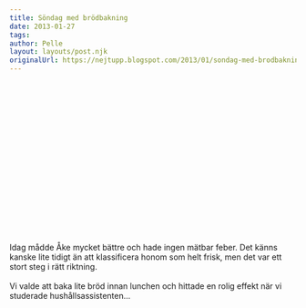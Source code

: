 ```yaml
---
title: Söndag med brödbakning
date: 2013-01-27
tags: 	
author: Pelle
layout: layouts/post.njk
originalUrl: https://nejtupp.blogspot.com/2013/01/sondag-med-brodbakning.html
---
```


<div class="separator" style="clear: both; text-align: center;"><object id="BLOG_video-f2b824a65fddecd9" class="BLOG_video_class" contentid="f2b824a65fddecd9" width="320" height="266"></object></div><br>Idag mådde Åke mycket bättre och hade ingen mätbar feber. Det känns kanske lite tidigt än att klassificera honom som helt frisk, men det var ett stort steg i rätt riktning.<br><br>Vi valde att baka lite bröd innan lunchen och hittade en rolig effekt när vi studerade hushållsassistenten...
<!-- no comments on this post -->
